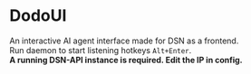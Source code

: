 # DodoUI
An interactive AI agent interface made for DSN as a frontend.  
Run daemon to start listening hotkeys `Alt+Enter`.  
**A running DSN-API instance is required. Edit the IP in config.**
